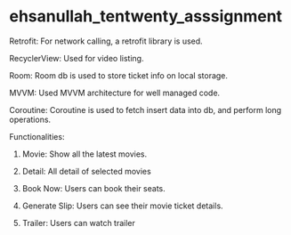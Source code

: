 # ehsanullah_tentwenty_asssignment

Retrofit:
For network calling, a retrofit library is used.

RecyclerView:
Used for video listing.

Room:
Room db is used to store ticket info on local storage.

MVVM:
Used MVVM architecture for well managed code.

Coroutine:
Coroutine is used to fetch insert data into db, and perform long operations.

Functionalities:

1. Movie:
Show all the latest movies.

2. Detail:
All detail of selected movies

3. Book Now:
Users can book their seats.

4. Generate Slip:
Users can see their movie ticket details.

5. Trailer:
Users can watch trailer
